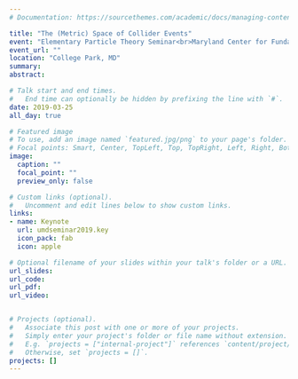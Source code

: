```yaml
---
# Documentation: https://sourcethemes.com/academic/docs/managing-content/

title: "The (Metric) Space of Collider Events"
event: "Elementary Particle Theory Seminar<br>Maryland Center for Fundamental Physics"
event_url: ""
location: "College Park, MD"
summary:
abstract:

# Talk start and end times.
#   End time can optionally be hidden by prefixing the line with `#`.
date: 2019-03-25
all_day: true

# Featured image
# To use, add an image named `featured.jpg/png` to your page's folder. 
# Focal points: Smart, Center, TopLeft, Top, TopRight, Left, Right, BottomLeft, Bottom, BottomRight.
image:
  caption: ""
  focal_point: ""
  preview_only: false

# Custom links (optional).
#   Uncomment and edit lines below to show custom links.
links:
- name: Keynote
  url: umdseminar2019.key
  icon_pack: fab
  icon: apple

# Optional filename of your slides within your talk's folder or a URL.
url_slides:
url_code:
url_pdf:
url_video:


# Projects (optional).
#   Associate this post with one or more of your projects.
#   Simply enter your project's folder or file name without extension.
#   E.g. `projects = ["internal-project"]` references `content/project/deep-learning/index.md`.
#   Otherwise, set `projects = []`.
projects: []
---
```

